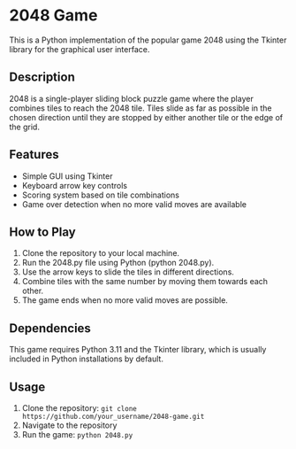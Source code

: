 # 2048 Game
This is a Python implementation of the popular game 2048 using the Tkinter library for the graphical user interface.

## Description
2048 is a single-player sliding block puzzle game where the player combines tiles to reach the 2048 tile. Tiles slide as far as possible in the chosen direction until they are stopped by either another tile or the edge of the grid.

## Features
- Simple GUI using Tkinter
- Keyboard arrow key controls
- Scoring system based on tile combinations
- Game over detection when no more valid moves are available

## How to Play
1. Clone the repository to your local machine.
2. Run the 2048.py file using Python (python 2048.py).
3. Use the arrow keys to slide the tiles in different directions.
4. Combine tiles with the same number by moving them towards each other.
5. The game ends when no more valid moves are possible.

## Dependencies
This game requires Python 3.11 and the Tkinter library, which is usually included in Python installations by default.

## Usage
1. Clone the repository: `git clone https://github.com/your_username/2048-game.git`
2. Navigate to the repository
3. Run the game: `python 2048.py`

